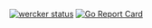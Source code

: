 [![wercker status](https://app.wercker.com/status/6d9e484f12bbb5152302b39e02593349/s/master "wercker status")](https://app.wercker.com/project/byKey/6d9e484f12bbb5152302b39e02593349)
[![Go Report Card](https://goreportcard.com/badge/github.com/kwmt/libver)](https://goreportcard.com/report/github.com/kwmt/libver)